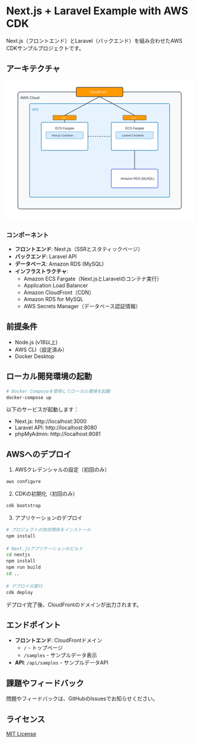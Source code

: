 # Next.js + Laravel Example with AWS CDK

Next.js（フロントエンド）とLaravel（バックエンド）を組み合わせたAWS CDKサンプルプロジェクトです。

## アーキテクチャ

![Architecture](assets/architecture.svg)

### コンポーネント
- **フロントエンド**: Next.js（SSRとスタティックページ）
- **バックエンド**: Laravel API
- **データベース**: Amazon RDS (MySQL)
- **インフラストラクチャ**:
  - Amazon ECS Fargate（Next.jsとLaravelのコンテナ実行）
  - Application Load Balancer
  - Amazon CloudFront（CDN）
  - Amazon RDS for MySQL
  - AWS Secrets Manager（データベース認証情報）

## 前提条件

- Node.js (v18以上)
- AWS CLI（設定済み）
- Docker Desktop

## ローカル開発環境の起動

```bash
# Docker Composeを使用してローカル環境を起動
docker-compose up
```

以下のサービスが起動します：
- Next.js: http://localhost:3000
- Laravel API: http://localhost:8080
- phpMyAdmin: http://localhost:8081

## AWSへのデプロイ

1. AWSクレデンシャルの設定（初回のみ）
```bash
aws configure
```

2. CDKの初期化（初回のみ）
```bash
cdk bootstrap
```

3. アプリケーションのデプロイ
```bash
# プロジェクトの依存関係をインストール
npm install

# Next.jsアプリケーションのビルド
cd nextjs
npm install
npm run build
cd ..

# デプロイの実行
cdk deploy
```

デプロイ完了後、CloudFrontのドメインが出力されます。

## エンドポイント

- **フロントエンド**: CloudFrontドメイン
  - `/` - トップページ
  - `/samples` - サンプルデータ表示
- **API**: `/api/samples` - サンプルデータAPI

## 課題やフィードバック

問題やフィードバックは、GitHubのIssuesでお知らせください。

## ライセンス

[MIT License](LICENSE)
